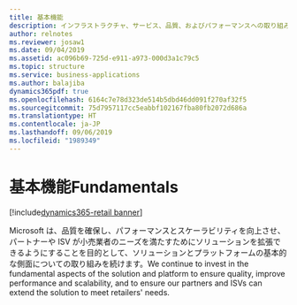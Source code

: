 ```yaml
---
title: 基本機能
description: インフラストラクチャ、サービス、品質、およびパフォーマンスへの取り組み
author: relnotes
ms.reviewer: josaw1
ms.date: 09/04/2019
ms.assetid: ac096b69-725d-e911-a973-000d3a1c79c5
ms.topic: structure
ms.service: business-applications
ms.author: balajiba
dynamics365pdf: true
ms.openlocfilehash: 6164c7e78d323de514b5dbd46dd091f270af32f5
ms.sourcegitcommit: 75d7957117cc5eabbf102167fba80fb2072d686a
ms.translationtype: HT
ms.contentlocale: ja-JP
ms.lasthandoff: 09/06/2019
ms.locfileid: "1989349"
---
```

# <a name="fundamentals"></a><span data-ttu-id="8f907-103">基本機能</span><span class="sxs-lookup"><span data-stu-id="8f907-103">Fundamentals</span></span>

[!include[dynamics365-retail banner](../includes/dynamics365-retail.md)]

<!--structure start-->
<span data-ttu-id="8f907-104">Microsoft は、品質を確保し、パフォーマンスとスケーラビリティを向上させ、パートナーや ISV が小売業者のニーズを満たすためにソリューションを拡張できるようにすることを目的として、ソリューションとプラットフォームの基本的な側面についての取り組みを続けます。</span><span class="sxs-lookup"><span data-stu-id="8f907-104">We continue to invest in the fundamental aspects of the solution and platform to ensure quality, improve performance and scalability, and to ensure our partners and ISVs can extend the solution to meet retailers' needs.</span></span>
<!--structure end-->



